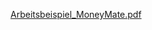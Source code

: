 [Arbeitsbeispiel_MoneyMate.pdf](https://github.com/Money-Mate/client/files/11591675/Arbeitsbeispiel_MoneyMate.pdf)
